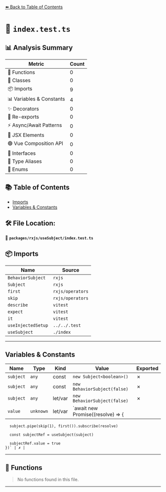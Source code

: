 [⬅️ Back to Table of Contents](../../../index.md)

# 📄 `index.test.ts`

## 📊 Analysis Summary

| Metric | Count |
|--------|-------|
| 🔧 Functions | 0 |
| 🧱 Classes | 0 |
| 📦 Imports | 9 |
| 📊 Variables & Constants | 4 |
| ✨ Decorators | 0 |
| 🔄 Re-exports | 0 |
| ⚡ Async/Await Patterns | 0 |
| 💠 JSX Elements | 0 |
| 🟢 Vue Composition API | 0 |
| 📐 Interfaces | 0 |
| 📑 Type Aliases | 0 |
| 🎯 Enums | 0 |

## 📚 Table of Contents

- [Imports](#imports)
- [Variables & Constants](#variables-constants)

## 🛠️ File Location:
📂 **`packages/rxjs/useSubject/index.test.ts`**

## 📦 Imports

| Name | Source |
|------|--------|
| `BehaviorSubject` | `rxjs` |
| `Subject` | `rxjs` |
| `first` | `rxjs/operators` |
| `skip` | `rxjs/operators` |
| `describe` | `vitest` |
| `expect` | `vitest` |
| `it` | `vitest` |
| `useInjectedSetup` | `../../.test` |
| `useSubject` | `./index` |


---

## Variables & Constants

| Name | Type | Kind | Value | Exported |
|------|------|------|-------|----------|
| `subject` | `any` | const | `new Subject<boolean>()` | ✗ |
| `subject` | `any` | const | `new BehaviorSubject(false)` | ✗ |
| `subject` | `any` | let/var | `new BehaviorSubject(false)` | ✗ |
| `value` | `unknown` | let/var | `await new Promise((resolve) => {
      subject.pipe(skip(1), first()).subscribe(resolve)

      const subjectRef = useSubject(subject)

      subjectRef.value = true
    })` | ✗ |


---

## 🔧 Functions

> No functions found in this file.


---